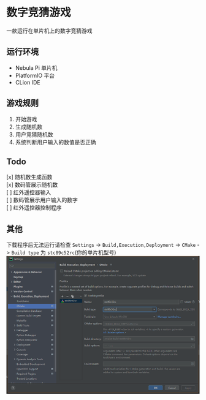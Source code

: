 # 数字竞猜游戏
一款运行在单片机上的数字竞猜游戏
## 运行环境
- Nebula Pi 单片机
- PlatformIO 平台
- CLion IDE
## 游戏规则
1. 开始游戏
2. 生成随机数
3. 用户竞猜随机数
4. 系统判断用户输入的数值是否正确
## Todo
[x] 随机数生成函数  
[x] 数码管展示随机数  
[ ] 红外遥控器输入  
[ ] 数码管展示用户输入的数字  
[ ] 红外遥控器控制程序  

## 其他
下载程序后无法运行请检查 `Settings` -> `Build,Execution,Deployment` -> `CMake` -> `Build type` 为 `stc89c52rc`(你的单片机型号)
![img.png](img.png)